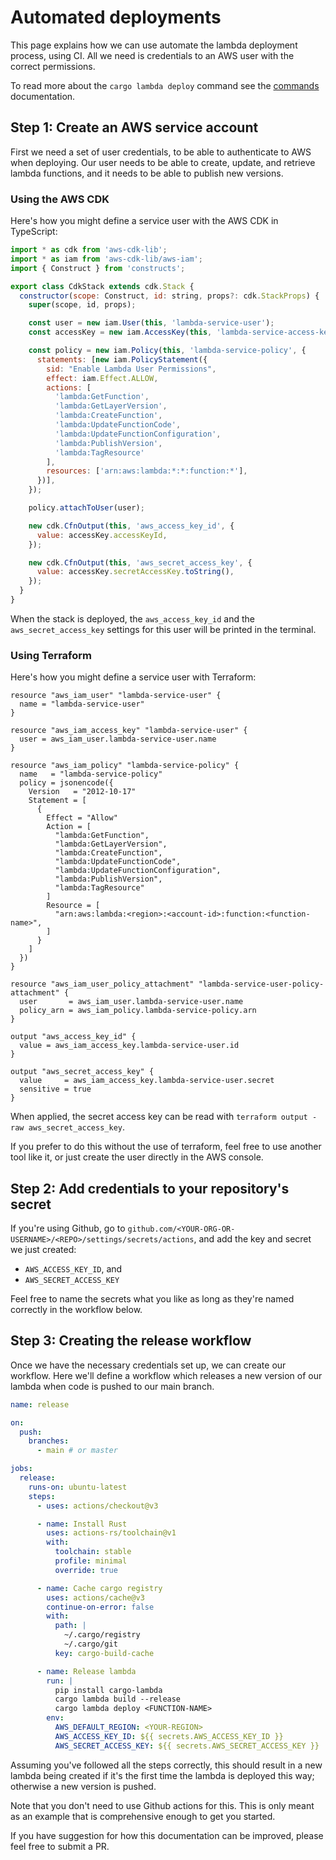 # Automated deployments

This page explains how we can use automate the lambda deployment process, using CI.
All we need is credentials to an AWS user with the correct permissions.

To read more about the `cargo lambda deploy` command see the [commands](../commands/deploy) documentation.

## Step 1: Create an AWS service account

First we need a set of user credentials, to be able to authenticate to AWS when deploying.
Our user needs to be able to create, update, and retrieve lambda functions, and it needs to be
able to publish new versions.

### Using the AWS CDK

Here's how you might define a service user with the AWS CDK in TypeScript:

```js
import * as cdk from 'aws-cdk-lib';
import * as iam from 'aws-cdk-lib/aws-iam';
import { Construct } from 'constructs';

export class CdkStack extends cdk.Stack {
  constructor(scope: Construct, id: string, props?: cdk.StackProps) {
    super(scope, id, props);

    const user = new iam.User(this, 'lambda-service-user');
    const accessKey = new iam.AccessKey(this, 'lambda-service-access-key', { user });

    const policy = new iam.Policy(this, 'lambda-service-policy', {
      statements: [new iam.PolicyStatement({
        sid: "Enable Lambda User Permissions",
        effect: iam.Effect.ALLOW,
        actions: [
          'lambda:GetFunction',
          'lambda:GetLayerVersion',
          'lambda:CreateFunction',
          'lambda:UpdateFunctionCode',
          'lambda:UpdateFunctionConfiguration',
          'lambda:PublishVersion',
          'lambda:TagResource'
        ],
        resources: ['arn:aws:lambda:*:*:function:*'],
      })],
    });

    policy.attachToUser(user);

    new cdk.CfnOutput(this, 'aws_access_key_id', {
      value: accessKey.accessKeyId,
    });

    new cdk.CfnOutput(this, 'aws_secret_access_key', {
      value: accessKey.secretAccessKey.toString(),
    });
  }
}
```

When the stack is deployed, the `aws_access_key_id` and the `aws_secret_access_key` settings for this user will be printed in the terminal.

### Using Terraform

Here's how you might define a service user with Terraform:

```shell
resource "aws_iam_user" "lambda-service-user" {
  name = "lambda-service-user"
}

resource "aws_iam_access_key" "lambda-service-user" {
  user = aws_iam_user.lambda-service-user.name
}

resource "aws_iam_policy" "lambda-service-policy" {
  name   = "lambda-service-policy"
  policy = jsonencode({
    Version   = "2012-10-17"
    Statement = [
      {
        Effect = "Allow"
        Action = [
          "lambda:GetFunction",
          "lambda:GetLayerVersion",
          "lambda:CreateFunction",
          "lambda:UpdateFunctionCode",
          "lambda:UpdateFunctionConfiguration",
          "lambda:PublishVersion",
          "lambda:TagResource"
        ]
        Resource = [
          "arn:aws:lambda:<region>:<account-id>:function:<function-name>",
        ]
      }
    ]
  })
}

resource "aws_iam_user_policy_attachment" "lambda-service-user-policy-attachment" {
  user       = aws_iam_user.lambda-service-user.name
  policy_arn = aws_iam_policy.lambda-service-policy.arn
}

output "aws_access_key_id" {
  value = aws_iam_access_key.lambda-service-user.id
}

output "aws_secret_access_key" {
  value     = aws_iam_access_key.lambda-service-user.secret
  sensitive = true
}
```

When applied, the secret access key can be read with `terraform output -raw aws_secret_access_key`.

If you prefer to do this without the use of terraform, feel free to use another
tool like it, or just create the user directly in the AWS console.

## Step 2: Add credentials to your repository's secret

If you're using Github, go to `github.com/<YOUR-ORG-OR-USERNAME>/<REPO>/settings/secrets/actions`,
and add the key and secret we just created:

- `AWS_ACCESS_KEY_ID`, and
- `AWS_SECRET_ACCESS_KEY`

Feel free to name the secrets what you like as long as they're named correctly in the workflow below.

## Step 3: Creating the release workflow

Once we have the necessary credentials set up, we can create our workflow.
Here we'll define a workflow which releases a new version of our lambda when code is pushed to our main branch.

```yaml
name: release

on:
  push:
    branches:
      - main # or master

jobs:
  release:
    runs-on: ubuntu-latest
    steps:
      - uses: actions/checkout@v3

      - name: Install Rust
        uses: actions-rs/toolchain@v1
        with:
          toolchain: stable
          profile: minimal
          override: true

      - name: Cache cargo registry
        uses: actions/cache@v3
        continue-on-error: false
        with:
          path: |
            ~/.cargo/registry
            ~/.cargo/git
          key: cargo-build-cache

      - name: Release lambda
        run: |
          pip install cargo-lambda
          cargo lambda build --release
          cargo lambda deploy <FUNCTION-NAME>
        env:
          AWS_DEFAULT_REGION: <YOUR-REGION>
          AWS_ACCESS_KEY_ID: ${{ secrets.AWS_ACCESS_KEY_ID }}
          AWS_SECRET_ACCESS_KEY: ${{ secrets.AWS_SECRET_ACCESS_KEY }}
```

Assuming you've followed all the steps correctly, this should result in a new lambda being created
if it's the first time the lambda is deployed this way; otherwise a new version is pushed.

Note that you don't need to use Github actions for this. This is only meant
as an example that is comprehensive enough to get you started.

If you have suggestion for how this documentation can be improved, please feel free to submit a PR.
